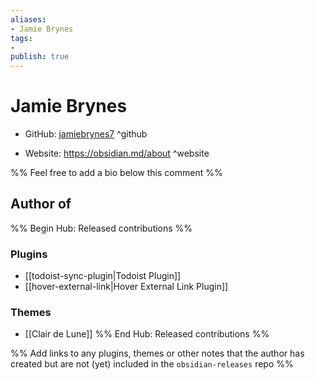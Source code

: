 ```yaml
---
aliases:
- Jamie Brynes
tags:
- 
publish: true
---
```


# Jamie Brynes

- GitHub: [jamiebrynes7](https://github.com/jamiebrynes7/) ^github
<!-- - Discord: `@` ^discord-->
- Website: <https://obsidian.md/about> ^website
<!-- - [[Publish sites|Publish site]]: ^publish-->

%% Feel free to add a bio below this comment %%


## Author of

%% Begin Hub: Released contributions %%
### Plugins
- [[todoist-sync-plugin|Todoist Plugin]]
- [[hover-external-link|Hover External Link Plugin]]

### Themes
- [[Clair de Lune]]
%% End Hub: Released contributions %%

%% Add links to any plugins, themes or other notes that the author has created but are not (yet) included in the `obsidian-releases` repo %%

<!--
### Unlisted plugins

- 
-->

<!--
### Others

- 
-->

<!--
## Sponsor this author

- [[GitHub sponsors]]: [Sponsor @jamiebrynes7 on GitHub Sponsors](https://github.com/sponsors/jamiebrynes7) ^github-sponsor
- [[Buy me a coffee]]: ^buy-me-a-coffee
- [[PayPal]]: ^paypal
- [[Patreon]]: ^patreon

-->

<!--
## Follow this author

- [[YouTube Channels|On YouTube]]: ^youtube
- Twitter: ^twitter
- ...
-->